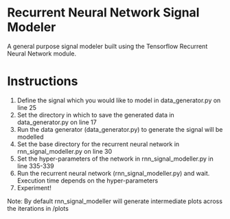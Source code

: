 # Recurrent Neural Network Signal Modeler
A general purpose signal modeler built using the Tensorflow Recurrent Neural Network module.

# Instructions
1) Define the signal which you would like to model in data_generator.py on line 25
2) Set the directory in which to save the generated data in data_generator.py on line 17
2) Run the data generator (data_generator.py) to generate the signal will be modelled 
4) Set the base directory for the recurrent neural network in rnn_signal_modeller.py on line 30
5) Set the hyper-parameters of the network  in rnn_signal_modeller.py in line 335-339
6) Run the recurrent neural network (rnn_signal_modeller.py) and wait. Execution time depends on the hyper-parameters
7) Experiment!

Note: By default rnn_signal_modeller will generate intermediate plots across the iterations in <base directory>/plots
